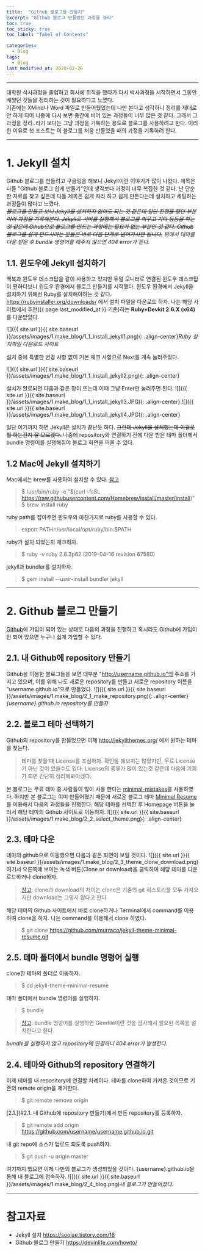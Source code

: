 ```yaml
---
title:  "Github 블로그를 만들기"
excerpt: "Github 블로그 만들었던 과정을 정리"
toc: true
toc_sticky: true
toc_label: "Tabel of Contents"

categories:
  - Blog
tags:
  - Blog
last_modified_at: 2020-02-26
---
```


***
대학원 석사과정을 졸업하고 회사에 취직을 했다가 다시 박사과정을 시작하면서 그동안 배웠던 것들을 정리하는 것이 필요하다고 느꼈다.  
기존에는 XMind나 Word 파일로 만들어뒀었는데 나만 본다고 생각하니 정리를 제대로 안 하게 되어 나중에 다시 보면 중간에 비어 있는 과정들이 너무 많은 것 같다.
그래서 그 과정을 정리..라기 보다는 그냥 과정을 기록하는 용도로 블로그를 사용하려고 한다.
이러한 이유로 첫 포스트는 이 블로그를 처음 만들었을 때의 과정을 기록하려 한다.

***

# 1. Jekyll 설치
Github 블로그를 만들려고 구글링을 해보니 Jekyll이란 이야기가 많이 나왔다. 제목은 다들 "Github 블로그 쉽게 만들기"인데 생각보다 과정이 너무 복잡한 것 같다. 난 단순한 자료를 찾고 싶은데 다들 제목은 쉽게 따라 하고 쉽게 만든다는데 설치하고 세팅하는 과정들이 많다고 느꼈다.   
*~~블로그를 만들고 보니 Jekyll을 설치하지 않아도 되는 것 같은데 일단 진행을 했던 부분이라 과정을 기록해본다. Jekyll로 서버를 실행해서 블로그를 띄우고 기타 등등을 하는 것 같은데 Gihub으로 블로그를 만드는 과정에는 필요가 없는 부분인 것 같다. Github 블로그를 쉽게 만드시려는 분들은 바로 다음 단계로 넘어가시면 됩니다.~~ 뒤에서 테마를 다운 받은 후 bundle 명령어를 해주지 않으면 404 error가 뜬다.* 

## 1.1. 윈도우에 Jekyll 설치하기
맥북과 윈도우 데스크탑을 같이 사용하고 있지만 듀얼 모니터로 연결된 윈도우 데스크탑이 편하다보니 윈도우 환경에서 블로그 만들기를 시작했다. 윈도우 환경에서 Jekyll을 설치하기 위해선 Ruby를 설치해야하는 것 같다. <https://rubyinstaller.org/downloads/> 에서 설치 파일을 다운로드 하자. 나는 해당 사이트에서 추천({{ page.last_modified_at }} 기준)하는 **Ruby+Devkit 2.6.X (x64)** 를 다운받았다.    

![]({{ site.url }}{{ site.baseurl }}/assets/images/1.make_blog/1_1_install_jekyll1.png){: .align-center}*Ruby 설치파일 다운로드 사이트*

설치 중에 특별한 변경 사항 없이 기본 체크 사항으로 Next를 계속 눌러주었다.

![]({{ site.url }}{{ site.baseurl }}/assets/images/1.make_blog/1_1_install_jekyll2.png){: .align-center}

설치가 완료되면 다음과 같은 창이 뜨는데 이때 그냥 Enter만 눌러주면 된다.
![]({{ site.url }}{{ site.baseurl }}/assets/images/1.make_blog/1_1_install_jekyll3.JPG){: .align-center}
![]({{ site.url }}{{ site.baseurl }}/assets/images/1.make_blog/1_1_install_jekyll4.JPG){: .align-center}

일단 여기까지 하면 Jekyll은 설치가 끝난듯 하다. ~~그런데 Jekyll을 설치했는데 이걸로 뭘 하는건지 잘 모르겠다.~~ 나중에 repository와 연결하기 전에 다운 받은 테마 폴더에서 bundle 명령어를 실행해줘야 블로그 화면을 띄울 수 있다.

## 1.2 Mac에 Jekyll 설치하기
Mac에서는 brew를 사용하여 설치할 수 있다. [참고](https://jekyllrb.com/docs/installation/macos/)
> \$ /usr/bin/ruby -e "\$(curl -fsSL https://raw.githubusercontent.com/Homebrew/install/master/install)"
> $ brew install ruby

ruby path를 잡아주면 윈도우와 마찬가지로 ruby를 사용할 수 있다.
> export PATH=/usr/local/opt/ruby/bin:$PATH

ruby가 설치 되었는지 체크하자.
> $ ruby -v
ruby 2.6.3p62 (2019-04-16 revision 67580)

jekyll과 bundler를 설치하자.
> $ gem install --user-install bundler jekyll

***
# 2. Github 블로그 만들기
[Github]에 가입이 되어 있는 상태로 다음의 과정을 진행하고 혹시라도 Github에 가입이 안 되어 있으면 누구나 쉽게 가입할 수 있다. 

## 2.1. 내 Github에 repository 만들기
Github을 이용한 블로그들을 보면 대부분 "http://username.github.io"의 주소를 가지고 있으며, 이를 위해 나도 새로운 repository를 만들고 새로운 repository 이름을 "username.github.io"으로 만들었다.
![]({{ site.url }}{{ site.baseurl }}/assets/images/1.make_blog/2_1_make_repository.png){: .align-center}*{username}.github.io repository를 만들자*

## 2.2. 블로그 테마 선택하기
Github의 repository를 만들었으면 이제 http://jekyllthemes.org/ 에서 원하는 테마를 찾는다.
> 테마를 찾을 때 License를 조심하자. 확인을 해보지는 않았지만, 무료 License가 아닌 것이 있을수도 있다. License의 종류가 많이 있는것 같은데 다음에 기회가 되면 간단히 정리해봐야겠다.  

본 블로그는 무료 테마 중 사람들이 많이 사용 한다는 [minimal-mistakes](https://github.com/mmistakes/minimal-mistakes)를 사용하였다. 하지만 본 블로그는 이미 만들어졌기 때문에 새로운 블로그 테마 [Minimal Resume](http://jekyllthemes.org/themes/Minimal-Resume/)를 이용해서 다음의 과정들을 진행한다.
해당 테마를 선택한 후 Homepage 버튼을 눌러서 해당 테마의 Github 사이트로 이동하자.
![]({{ site.url }}{{ site.baseurl }}/assets/images/1.make_blog/2_2_select_theme.png){: .align-center}

## 2.3. 테마 다운
테마의 github으로 이동했으면 다음과 같은 화면이 보일 것이다.
![]({{ site.url }}{{ site.baseurl }}/assets/images/1.make_blog/2_3_theme_clone_download.png)
여기서 오른쪽에 보이는 녹색 버튼(Clone or download)을 클릭하여 해당 테마를 다운로드하거나 clone하자.
> [참고](https://devinlife.com/howto%20github%20pages/new-blog-from-template/): clone과 download의 차이는 clone은 기존의 git 히스토리를 모두 가져오지만 download는 그렇지 않다고 한다. 

해당 테마의 Github 사이트에서 바로 clone하거나 Terminal에서 command를 이용하여 clone을 하자. 나는 command를 이용해서 clone 하였다.
> $ git clone https://github.com/murraco/jekyll-theme-minimal-resume.git

## 2.5. 테마 폴더에서 bundle 명령어 실행
clone한 테마의 폴더로 이동하자.
> $ cd jekyll-theme-minimal-resume

테마 폴더에서 bundle 명령어를 실행하자.
> $ bundle

> [참고](https://devinlife.com/howto%20github%20pages/new-blog-from-template/): bundle 명령어를 실행하면 Gemfile이란 것을 검사해서 필요한 목록을 설치한다고 한다.

*bundle을 실행하지 않고 repository에 연결하니 404 error가 발생한다.*

## 2.4. 테마와 Github의 repository 연결하기
이제 테마를 내 repository에 연결할 차례이다.
테마를 clone하여 가져온 것이므로 기존의 remote origin을 제거한다.
> $ git remote remove origin

[2.1.](#2.1. 내 Github에 repository 만들기)에서 만든 repository를 등록하자.
> $ git remote add origin https://github.com/username/username.github.io.git

내 git repo에 소스가 업로드 되도록 push하자.
> $ git push -u origin master

여기까지 했으면 이제 나만의 블로그가 생성되었을 것이다. {username}.github.io을 통해 내 블로그에 접속하자.
![]({{ site.url }}{{ site.baseurl }}/assets/images/1.make_blog/2_4_blog.png)*내 블로그가 만들어졌다.*
***
# 참고자료
* Jekyll 설치 <https://soojae.tistory.com/16>
* Github 블로그 만들기 <https://devinlife.com/howto/>

[Github]: https://github.com
